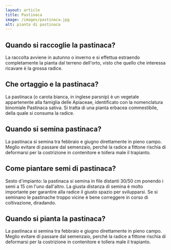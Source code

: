 ```yaml
---
layout: article
title: Pastinaca
image: /images/pastinaca.jpg
alt: pianta di pastinaca
---
```


## Quando si raccoglie la pastinaca?

 La raccolta avviene in autunno o inverno e si effettua estraendo completamente la pianta dal terreno dell'orto, visto che quello che interessa ricavare è la grossa radice.

## Che ortaggio e la pastinaca?

La pastinaca (o carota bianca, in inglese parsnip) è un vegetale appartenente alla famiglia delle Apiaceae, identificato con la nomenclatura binomiale Pastinaca sativa. Si tratta di una pianta erbacea commestibile, della quale si consuma la radice.

## Quando si semina pastinaca?

La pastinaca si semina tra febbraio e giugno direttamente in pieno campo. Meglio evitare di passare dal semenzaio, perché la radice a fittone rischia di deformarsi per la costrizione in contenitore e tollera male il trapianto.

## Come piantare semi di pastinaca?

Sesto d'impianto: la pastinaca si semina in file distanti 30/50 cm ponendo i semi a 15 cm l'uno dall'altro. La giusta distanza di semina è molto importante per garantire alla radice il giusto spazio per svilupparsi. Se si seminano le pastinache troppo vicine è bene correggere in corso di coltivazione, diradando.

## Quando si pianta la pastinaca?

 La pastinaca si semina tra febbraio e giugno direttamente in pieno campo. Meglio evitare di passare dal semenzaio, perché la radice a fittone rischia di deformarsi per la costrizione in contenitore e tollera male il trapianto.

